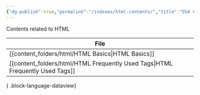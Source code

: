 ```yaml
---
{"dg-publish":true,"permalink":"/indexes/html-contents/","title":"DSA Contents","dgEnableSearch":true,"updated":"2025-06-02T15:44:29.469+05:30"}
---
```


Contents related to HTML
<br>

| File                                                                             |
| -------------------------------------------------------------------------------- |
| [[content_folders/html/HTML Basics\|HTML Basics]]                             |
| [[content_folders/html/HTML Frequently Used Tags\|HTML Frequently Used Tags]] |

{ .block-language-dataview}
